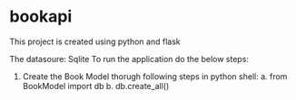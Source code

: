 # bookapi
This project is created using python and flask

The datasoure: Sqlite
To run the application do the below steps:
1. Create the Book Model thorugh following steps in python shell:
    a. from BookModel import db
    b. db.create_all()

